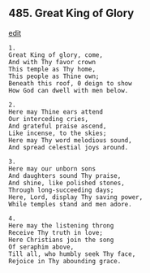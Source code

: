
## 485.  Great King of Glory
[edit](https://docs.google.com/document/d/1_vp76YjIDNu5yMJcedkgbKb3IDZDrIxB/edit?mode=html)



    1.
    Great King of glory, come, 
    And with Thy favor crown 
    This temple as Thy home, 
    This people as Thine own; 
    Beneath this roof, 0 deign to show 
    How God can dwell with men below. 

    2.
    Here may Thine ears attend 
    Our interceding cries, 
    And grateful praise ascend, 
    Like incense, to the skies; 
    Here may Thy word melodious sound, 
    And spread celestial joys around. 

    3.
    Here may our unborn sons 
    And daughters sound Thy praise, 
    And shine, like polished stones, 
    Through long-succeeding days; 
    Here, Lord, display Thy saving power, 
    While temples stand and men adore. 

    4.
    Here may the listening throng 
    Receive Thy truth in love; 
    Here Christians join the song 
    Of seraphim above, 
    Till all, who humbly seek Thy face, 
    Rejoice in Thy abounding grace.
